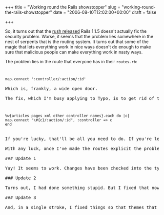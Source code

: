 +++
title = "Working round the Rails showstopper"
slug = "working-round-the-rails-showstopper"
date = "2006-08-10T12:02:00+00:00"
draft = false

+++

So, it turns out that the [rush released](http://weblog.rubyonrails.org/2006/8/9/rails-1-1-5-mandatory-security-patch-and-other-tidbits) Rails 1.1.5 doesn't actually fix the security problem. Worse, it seems that the problem lies somewhere in the nest of serpents that is the routing system. It turns out that some of the magic that lets everything work in nice ways doesn't do enough to make sure that malicious people can make everything work in nasty ways.

The problem lies in the route that everyone has in their `routes.rb`:
<code>

<pre>
map.connect ':controller/:action/:id'
</code>
Which is, frankly, a wide open door.

The fix, which I'm busy applying to Typo, is to get rid of the default route and replace it with an explicit set of routes for your controllers. So at the end of your `routes.rb` you'll have something like:
<code>

<pre>
%w{articles pages xml other controller names}.each do |c|
map.connect "\#{c}/:action/:id", :controller =&gt; c
end
</code>

If you're lucky, that'll be all you need to do. If you're less lucky, you'll have a whole host of calls to `url_for`, `link_to` and their brethren that implicitly rely on the default route. In particular, `url_for :controller => '/'` will stop working. In typo that means grepping through the source and replacing that with `url_for :controller => 'articles'`, but for your particular project you'll need to change that to whatever your default controller is. You'll probably find other painful spots too. Such spots are often your code's way of telling you not to be quite so sloppy, but the pain still exists. For instance, we've had to add a route to a phantom 'files' controller.

With any luck, once I've made the routes explicit the problem of evil URLs will go away. I'll let you know when I reach the point where I can test things, but I have high hopes of this approach. Expect a new Typo release soon.

### Update 1

Yay! It seems to work. Changes have been checked into the typo repository, grab the head if you need it. Scott will be releasing 4.0.2 when he's made sure I've not done anything stupid.

### Update 2

Turns out, I had done something stupid. But I fixed that now.

### Update 3

And, in a single stroke, I fixed things so that themes that use `url_for :controller => '/'` (which is most of 'em) will continue to work. Now I'm off out for a few hours. Don't break the internet while I'm gone.
